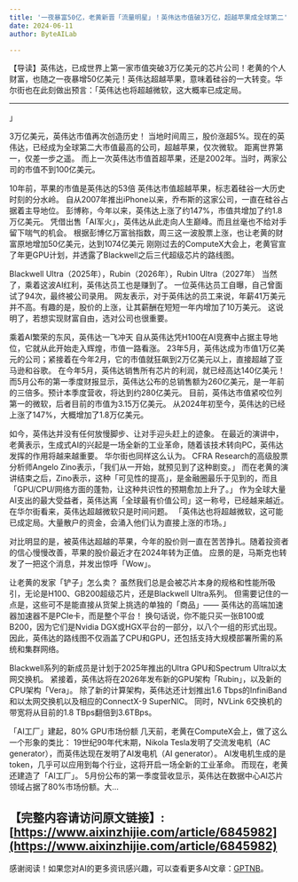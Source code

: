 ```yaml
---
title: '一夜暴富50亿，老黄新晋「流量明星」！英伟达市值破3万亿，超越苹果成全球第二'
date: 2024-06-11
author: ByteAILab

---
```


【导读】英伟达，已成世界上第一家市值突破3万亿美元的芯片公司！老黄的个人财富，也随之一夜暴增50亿美元！英伟达超越苹果，意味着硅谷的一大转变。华尔街也在此刻做出预言：「英伟达也将超越微软，这大概率已成定局。

---
」

3万亿美元，英伟达市值再次创造历史！ 当地时间周三，股价涨超5%。现在的英伟达，已经成为全球第二大市值最高的公司，超越苹果，仅次微软。 距离世界第一，仅差一步之遥。 而上一次英伟达市值首超苹果，还是2002年。当时，两家公司的市值不到100亿美元。

10年前，苹果的市值是英伟达的53倍 英伟达市值超越苹果，标志着硅谷一大历史时刻的分水岭。 自从2007年推出iPhone以来，乔布斯的这家公司，一直在硅谷占据着主导地位。 彭博称，今年以来，英伟达上涨了约147%，市值共增加了约1.8万亿美元。 凭借出售「AI军火」，英伟达从此走向人生巅峰。而且丝毫也不给对手留下喘气的机会。 根据彭博亿万富翁指数，周三这一波股票上涨，也让老黄的财富原地增加50亿美元，达到1074亿美元 刚刚过去的ComputeX大会上，老黄官宣了年更GPU计划，并透露了Blackwell之后三代超级芯片的路线图。

Blackwell Ultra（2025年），Rubin（2026年），Rubin Ultra（2027年） 当然了，乘着这波AI红利，英伟达员工也是赚到了。 一位英伟达员工自曝，自己曾面试了94次，最终被公司录用。 网友表示，对于英伟达的员工来说，年薪41万美元并不高。有趣的是，股价的上涨，让其薪酬在短短一年内增加了10万美元。 这说明了，若想实现财富自由，选对公司也很重要。

乘着AI繁荣的东风，英伟达一飞冲天 自从英伟达凭H100在AI竞赛中占据主导地位，它就从此开始走入辉煌，市值一路看涨。 23年5月，英伟达成为市值1万亿美元的公司；紧接着在今年2月，它的市值就狂飙到2万亿美元以上，直接超越了亚马逊和谷歌。 在今年5月，英伟达销售所有芯片的利润，就已经高达140亿美元！ 而5月公布的第一季度财报显示，英伟达公布的总销售额为260亿美元，是一年前的三倍多。预计本季度营收，将达到约280亿美元。 目前，英伟达市值紧咬位列第一的微软，后者目前的市值为3.15万亿美元。 从2024年初至今，英伟达的已经上涨了147%，大概增加了1.8万亿美元。

如今，英伟达并没有任何放慢脚步、让对手迎头赶上的迹象。 在最近的演讲中，老黄表示，生成式AI的兴起是一场全新的工业革命，随着该技术转向PC，英伟达发挥的作用将越来越重要。 华尔街也同样这么认为。 CFRA Research的高级股票分析师Angelo Zino表示，「我们从一开始，就预见到了这种剧变。」 而在老黄的演讲结束之后，Zino表示，这种「可见性的提高」，是金融圈最乐于见到的，而且「GPU/CPU/网络方面的蓬勃，让这种共识性的预期愈加上升了。」 作为全球大量AI支出的最大受益者，英伟达离「全球最有价值公司」这一称号，已经越来越近。在华尔街看来，英伟达超越微软只是时间问题。 「英伟达也将超越微软，这可能已成定局。大量散户的资金，会涌入他们认为直接上涨的市场。」

对比明显的是，被英伟达超越的苹果，今年的股价则一直在苦苦挣扎。随着投资者的信心慢慢改善，苹果的股价最近才在2024年转为正值。 应景的是，马斯克也转发了一把这个消息，并发出惊呼「Wow」。

让老黄的发家「铲子」怎么卖？ 虽然我们总是会被芯片本身的规格和性能所吸引，无论是H100、GB200超级芯片，还是Blackwell Ultra系列。 但需要记住的一点是，这些可不是能直接从货架上挑选的单独的「商品」—— 英伟达的高端加速器加速器不是PCIe卡，而是整个平台！ 换句话说，你不能只买一张B100或B200，因为它们是Nvidia DGX或HGX平台的一部分，以八个一组的形式出现。 因此，英伟达的路线图不仅涵盖了CPU和GPU，还包括支持大规模部署所需的系统和集群网络。

Blackwell系列的新成员是计划于2025年推出的Ultra GPU和Spectrum Ultra以太网交换机。 紧接着，英伟达将在2026年发布新的GPU架构「Rubin」，以及新的CPU架构「Vera」。 除了新的计算架构，英伟达还计划推出1.6 Tbps的InfiniBand和以太网交换机以及相应的ConnectX-9 SuperNIC。 同时，NVLink 6交换机的带宽将从目前的1.8 TBps翻倍到3.6TBps。

「AI工厂」建起，80% GPU市场份额 几天前，老黄在ComputeX会上，做了这么一个形象的类比： 19世纪90年代末期，Nikola Tesla发明了交流发电机（AC generator），而英伟达现在发明了AI发电机（AI generator）。 AI发电机生成的是token，几乎可以应用到每个行业，这将开启一场全新的工业革命。 而现在，老黄还建造了「AI工厂」。 5月份公布的第一季度营收显示，英伟达在数据中心AI芯片领域占据了80%市场份额。大...

【完整内容请访问原文链接】: [https://www.aixinzhijie.com/article/6845982](https://www.aixinzhijie.com/article/6845982)
---
感谢阅读！如果您对AI的更多资讯感兴趣，可以查看更多AI文章：[GPTNB](https://gptnb.com)。
